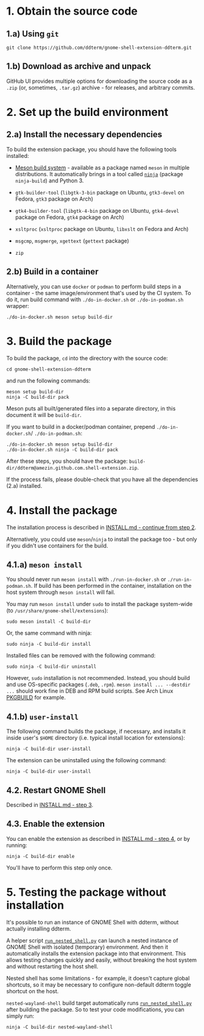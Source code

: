 <!--
SPDX-FileCopyrightText: 2022 Aleksandr Mezin <mezin.alexander@gmail.com>

SPDX-License-Identifier: GPL-3.0-or-later
-->

# 1. Obtain the source code

## 1.a) Using `git`

    git clone https://github.com/ddterm/gnome-shell-extension-ddterm.git

## 1.b) Download as archive and unpack

GitHub UI provides multiple options for downloading the source code as a `.zip`
(or, sometimes, `.tar.gz`) archive - for releases, and arbitrary commits.

# 2. Set up the build environment

## 2.a) Install the necessary dependencies

To build the extension package, you should have the following tools installed:

- [Meson build system](https://mesonbuild.com/) - available as a package named
`meson` in multiple distributions. It automatically brings in a tool called
[`ninja`](https://ninja-build.org/) (package `ninja-build`) and Python 3.

- `gtk-builder-tool` (`libgtk-3-bin` package on Ubuntu, `gtk3-devel` on Fedora,
`gtk3` package on Arch)

- `gtk4-builder-tool` (`libgtk-4-bin` package on Ubuntu, `gtk4-devel` package
on Fedora, `gtk4` package on Arch)

- `xsltproc` (`xsltproc` package on Ubuntu, `libxslt` on Fedora and Arch)

- `msgcmp`, `msgmerge`, `xgettext` (`gettext` package)

- `zip`

## 2.b) Build in a container

Alternatively, you can use `docker` or `podman` to perform build steps in a
container - the same image/environment that's used by the CI system. To do it,
run build command with `./do-in-docker.sh` or `./do-in-podman.sh` wrapper:

    ./do-in-docker.sh meson setup build-dir

# 3. Build the package

To build the package, `cd` into the directory with the source code:

    cd gnome-shell-extension-ddterm

and run the following commands:

    meson setup build-dir
    ninja -C build-dir pack

Meson puts all built/generated files into a separate directory, in this document
it will be `build-dir`.

If you want to build in a docker/podman container, prepend `./do-in-docker.sh`/
`./do-in-podman.sh`:

    ./do-in-docker.sh meson setup build-dir
    ./do-in-docker.sh ninja -C build-dir pack

After these steps, you should have the package:
`build-dir/ddterm@amezin.github.com.shell-extension.zip`.

If the process fails, please double-check that you have all the dependencies
(2.a) installed.

# 4. Install the package

The installation process is described in
[INSTALL.md - continue from step 2](INSTALL.md#2-install-the-package).

Alternatively, you could use `meson`/`ninja` to install the package too -
but only if you didn't use containers for the build.

## 4.1.a) `meson install`

You should never run `meson install` with `./run-in-docker.sh` or
`./run-in-podman.sh`. If build has been performed in the container,
installation on the host system through `meson install` will fail.

You may run `meson install` under `sudo` to install the package system-wide
(to `/usr/share/gnome-shell/extensions`):

    sudo meson install -C build-dir

Or, the same command with ninja:

    sudo ninja -C build-dir install

Installed files can be removed with the following command:

    sudo ninja -C build-dir uninstall

However, `sudo` installation is not recommended. Instead, you should build and
use OS-specific packages (`.deb`, `.rpm`). `meson install ... --destdir ...`
should work fine in DEB and RPM build scripts. See Arch Linux
[PKGBUILD](/PKGBUILD) for example.

## 4.1.b) `user-install`

The following command builds the package, if necessary, and installs it
inside user's `$HOME` directory (i.e. typical install location for extensions):

    ninja -C build-dir user-install

The extension can be uninstalled using the following command:

    ninja -C build-dir user-install

## 4.2. Restart GNOME Shell

Described in [INSTALL.md - step 3](INSTALL.md#3-restart-gnome-shell).

## 4.3. Enable the extension

You can enable the extension as described in
[INSTALL.md - step 4](INSTALL.md#4-enable-the-extension), or by running:

    ninja -C build-dir enable

You'll have to perform this step only once.

# 5. Testing the package without installation

It's possible to run an instance of GNOME Shell with ddterm, without actually
installing ddterm.

A helper script [`run_nested_shell.py`] can launch a nested instance
of GNOME Shell with isolated (temporary) environment. And then it automatically
installs the extension package into that environment.
This allows testing changes quickly and easily, without breaking the host
system and without restarting the host shell.

Nested shell has some limitations - for example, it doesn't capture global
shortcuts, so it may be necessary to configure non-default ddterm toggle
shortcut on the host.

`nested-wayland-shell` build target automatically runs [`run_nested_shell.py`]
after building the package. So to test your code modifications, you can simply
run:

    ninja -C build-dir nested-wayland-shell

[`run_nested_shell.py`]: /tools/run_nested_shell.py
